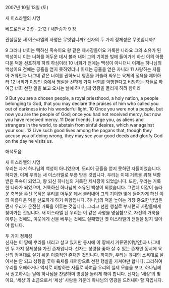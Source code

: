 2007년 10월 13일 (토)

새 이스라엘의 사명



베드로전서 2:9 - 2:12 / 새찬송가 9 장


관찰질문
새 이스라엘의 사명은 무엇입니까? 
신자의 두 가지 정체성은 무엇입니까?

9 그러나 너희는 택하신 족속이요 왕 같은 제사장들이요 거룩한 나라요 그의 소유가 된 백성이니 이는 너희를 어두운 데서 불러 내어 그의 기이한 빛에 들어가게 하신 이의 아름다운 덕을 선포하게 하려 하심이라 10 너희가 전에는 백성이 아니더니 이제는 하나님의 백성이요 전에는 긍휼을 얻지 못하였더니 이제는 긍휼을 얻은 자니라 11 사랑하는 자들아 거류민과 나그네 같은 너희를 권하노니 영혼을 거슬러 싸우는 육체의 정욕을 제어하라 12 너희가 이방인 중에서 행실을 선하게 가져 너희를 악행한다고 비방하는 자들로 하여금 너희 선한 일을 보고 오시는 날에 하나님께 영광을 돌리게 하려 함이라  

9 But you are a chosen people, a royal priesthood, a holy nation, a people belonging to God, that you may declare the praises of him who called you out of darkness into his wonderful light. 10 Once you were not a people, but now you are the people of God; once you had not received mercy, but now you have received mercy. 11 Dear friends, I urge you, as aliens and strangers in the world, to abstain from sinful desires, which war against your soul. 12 Live such good lives among the pagans that, though they accuse you of doing wrong, they may see your good deeds and glorify God on the day he visits us.

해석도움





새 이스라엘의 사명  
우리는 과거 하나님의 백성이 아니었으며, 도리어 긍휼을 얻지 못하던 자들이었습니다. 하지만, 이제 우리는 새 이스라엘로 부름 받은 것입니다. 우리는 이제 거룩을 위해 택함 받은 족속이 되었고, 왕 되신 하나님의 거룩한 제사장이 되었습니다. 또한, 우리는 거룩한 나라가 되었으며, 거룩하신 하나님께 소유된 백성이 되었습니다. 그런데 이같이 놀라운 축복을 주신 목적은 우리를 어두운 데서 불러내어 그의 기이한 빛에 들어가게 하신 이의 아름다운 덕을 선포하게 하기 위함입니다. 하나님의 덕을 높이는 가장 중요한 방법은 먼저 우리가 온전한 거룩을 이루는 것입니다. 그리고 선한 행실로 부지런히 사람들에게 찾아가는 것입니다. 새 이스라엘 된 우리는 이 같은 사명을 명심함으로, 자신의 거룩을 이루는 것에도, 이웃에게 선을 베푸는 것에도 실패했던 옛 이스라엘의 전철을 밟지 않아야 합니다.   

두 가지 정체성  
신자는 이 땅에 뿌리를 내리고 살고 있지만 동시에 이 땅에서 거류민(이방인)과 나그네인 두 가지 정체성을 가진 존재입니다. 신자는 성령을 좇아 살 수 있는 존재인 동시에 육신의 정욕대로 살기 쉬운 이중적인 존재인 것입니다. 하지만, 우리는 육체의 소욕대로 살아서는 안 되고 성령을 좇아 육체를 제어함으로 선한 행실을 가져야만 합니다. 그리하여 우리를 오해하거나 억지로 비방하는 자들로 하여금 우리의 실제 모습을 보고, 하나님께서 권고하시는 날에 하나님을 찬양하며 영광을 돌리게 해야 합니다. 신자는 ‘세상’의 빛이요, ‘세상’의 소금으로서 ‘세상’ 사람들 가운데 하나님의 영광을 드러내야 할 자입니다.
